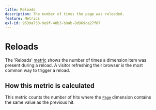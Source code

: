 ```yaml
---
title: Reloads
description: The number of times the page was reloaded.
feature: Metrics
exl-id: 9539a733-9e9f-48b3-b8ab-8d969de27f87
---
```

# Reloads

The 'Reloads' [metric](overview.md) shows the number of times a dimension item was present during a reload. A visitor refreshing their browser is the most common way to trigger a reload.

## How this metric is calculated

This metric counts the number of hits where the [`Page`](../dimensions/page.md) dimension contains the same value as the previous hit.
